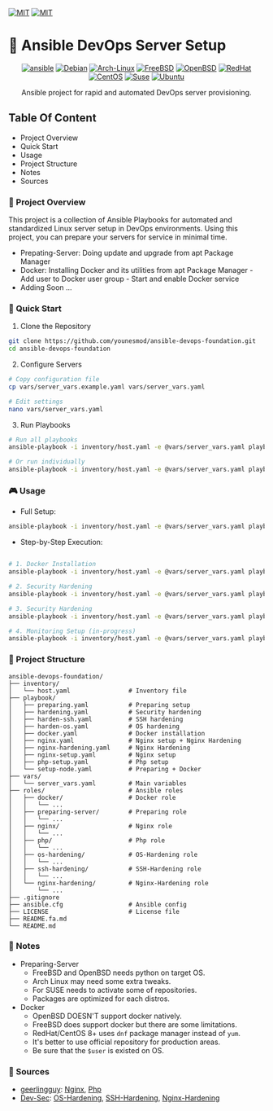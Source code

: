 <!-- # ansible-devops-foundation -->
[![MIT](https://img.shields.io/badge/Language-Fa-brown.svg?style=flat-square)](https://github.com/younesmod/ansible-devops-foundation/blob/main/README.fa.md)
[![MIT](https://img.shields.io/badge/License-MIT-yellow.svg?style=flat-square)](https://github.com/younesmod/ansible-devops-foundation/blob/main/LICENSE)
# 🚀 Ansible DevOps Server Setup
<div align="center">

<!-- ![ansible](https://img.shields.io/badge/Ansible-2.9+-green.svg) -->
<!-- ![Linux](https://img.shields.io/badge/Platform-Linux-blue.svg) -->
[![ansible](https://img.shields.io/badge/ansible-EE0000?style=for-the-badge&logo=ansible&logoColor=white)](https://www.ansible.com/)
[![Debian](https://img.shields.io/badge/debian-A81D33?style=for-the-badge&logo=debian&logoColor=white)](https://www.debian.org/)
[![Arch-Linux](https://img.shields.io/badge/Arch%20Linux-1793D1?style=for-the-badge&logo=arch-linux&logoColor=fff)](https://archlinux.org)
[![FreeBSD](https://img.shields.io/badge/FreeBSD-AB2B28?style=for-the-badge&logo=freebsd&logoColor=white)](https://www.freebsd.org/)
[![OpenBSD](https://img.shields.io/badge/OpenBSD-F2CA30?style=for-the-badge&logo=openbsd&logoColor=black)](https://www.openbsd.org/)
[![RedHat](https://img.shields.io/badge/RedHat-EE0000?style=for-the-badge&logo=redhat&logoColor=white)](https://www.redhat.com/en/technologies/linux-platforms/enterprise-linux)
[![CentOS](https://img.shields.io/badge/CentOS-262577?style=for-the-badge&logo=centos&logoColor=white)](https://www.redhat.com/en/technologies/linux-platforms/enterprise-linux)
[![Suse](https://img.shields.io/badge/Suse-0C322C?style=for-the-badge&logo=suse&logoColor=white)](https://www.suse.com/)
[![Ubuntu](https://img.shields.io/badge/Ubuntu-E95420?style=for-the-badge&logo=ubuntu&logoColor=white)](https://ubuntu.com/)

Ansible project for rapid and automated DevOps server provisioning.
</div>

## <b>Table Of Content</b>
- Project Overview
- Quick Start
- Usage
- Project Structure
- Notes
- Sources

### <b>🎯 Project Overview</b>

This project is a collection of Ansible Playbooks for automated and standardized Linux server setup in DevOps environments. Using this project, you can prepare your servers for service in minimal time.

- Prepating-Server: Doing update and upgrade from apt Package Manager
- Docker: Installing Docker and its utilities from apt Package Manager - Add user to Docker user group - Start and enable Docker service
- Adding Soon ...


### <b>🚀 Quick Start</b>

1. Clone the Repository
```bash
git clone https://github.com/younesmod/ansible-devops-foundation.git
cd ansible-devops-foundation
```

2. Configure Servers
```bash
# Copy configuration file
cp vars/server_vars.example.yaml vars/server_vars.yaml

# Edit settings
nano vars/server_vars.yaml
```

3. Run Playbooks
```bash
# Run all playbooks
ansible-playbook -i inventory/host.yaml -e @vars/server_vars.yaml playbook/*

# Or run individually
ansible-playbook -i inventory/host.yaml -e @vars/server_vars.yaml playbook/docker.yml
```

### <b>🎮 Usage</b>
- Full Setup:
```bash
ansible-playbook -i inventory/host.yaml -e @vars/server_vars.yaml playbook/*
```
- Step-by-Step Execution:
```bash

# 1. Docker Installation
ansible-playbook -i inventory/host.yaml -e @vars/server_vars.yaml playbook/docker.yaml

# 2. Security Hardening
ansible-playbook -i inventory/host.yaml -e @vars/server_vars.yaml playbook/preparing.yaml

# 3. Security Hardening
ansible-playbook -i inventory/host.yaml -e @vars/server_vars.yaml playbook/hardening.yaml

# 4. Monitoring Setup (in-progress)
ansible-playbook -i inventory/host.yaml -e @vars/server_vars.yaml playbook/monitoring.yaml
```

### <b>📁 Project Structure</b>
```text
ansible-devops-foundation/
├── inventory/
│   └── host.yaml                # Inventory file
├── playbook/
│   ├── preparing.yaml           # Preparing setup
│   ├── hardening.yaml           # Security hardening
│   ├── harden-ssh.yaml          # SSH hardening
│   ├── harden-os.yaml           # OS hardening
│   ├── docker.yaml              # Docker installation
│   ├── nginx.yaml               # Nginx setup + Nginx Hardening 
│   ├── nginx-hardening.yaml     # Nginx Hardening
│   ├── nginx-setup.yaml         # Nginx setup
│   ├── php-setup.yaml           # Php setup
│   └── setup-node.yaml          # Preparing + Docker
├── vars/
│   └── server_vars.yaml         # Main variables
├── roles/                       # Ansible roles
│   ├── docker/                  # Docker role
│   │   └── ...
│   ├── preparing-server/        # Preparing role
│   │   └── ...
│   ├── nginx/                   # Nginx role
│   │   └── ...
│   ├── php/                     # Php role
│   │   └── ...
│   ├── os-hardening/            # OS-Hardening role
│   │   └── ...
│   ├── ssh-hardening/           # SSH-Hardening role
│   │   └── ...
│   └── nginx-hardening/         # Nginx-Hardening role
│       └── ...
├── .gitignore
├── ansible.cfg                  # Ansible config
├── LICENSE                      # License file
├── README.fa.md
└── README.md
```
### <b>📝 Notes</b>

- Preparing-Server
    - FreeBSD and OpenBSD needs python on target OS.
    - Arch Linux may need some extra tweaks.
    - For SUSE needs to activate some of repositories.
    - Packages are optimized for each distros.
- Docker
    - OpenBSD DOESN'T support docker natively.
    - FreeBSD does support docker but there are some limitations.
    - RedHat/CentOS 8+ uses `dnf` package manager instead of `yum`.
    - It's better to use official repository for production areas.
    - ‌Be sure that the `$user` is existed on OS.

### <b>👥 Sources</b>

- [geerlingguy](https://github.com/geerlingguy): [Nginx](https://github.com/geerlingguy/ansible-role-nginx), [Php](https://github.com/geerlingguy/ansible-role-php)
- [Dev-Sec](https://github.com/dev-sec): [OS-Hardening](https://github.com/dev-sec/ansible-collection-hardening), [SSH-Hardening](https://github.com/dev-sec/ansible-ssh-hardening), [Nginx-Hardening](https://github.com/dev-sec/ansible-nginx-hardening)
